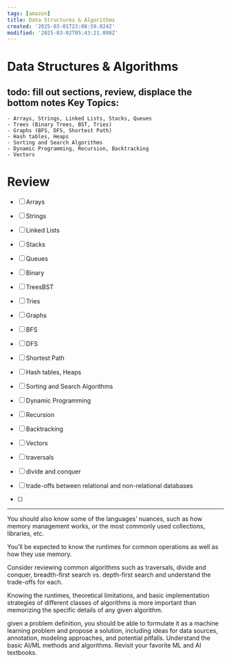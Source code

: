 ```yaml
---
tags: [amazon]
title: Data Structures & Algorithms
created: '2025-03-01T23:08:59.024Z'
modified: '2025-03-02T05:43:21.098Z'
---
```


# **Data Structures & Algorithms**
**todo:** 
fill out sections, review, displace the bottom notes
 Key Topics:
-
	- Arrays, Strings, Linked Lists, Stacks, Queues
	- Trees (Binary Trees, BST, Tries)
	- Graphs (BFS, DFS, Shortest Path)
	- Hash tables, Heaps
	- Sorting and Search Algorithms 
	- Dynamic Programming, Recursion, Backtracking
	- Vectors


# Review
- [ ] Arrays

- [ ] Strings

- [ ] Linked Lists

- [ ] Stacks

- [ ] Queues

- [ ] Binary 

- [ ] TreesBST

- [ ] Tries

- [ ] Graphs 

- [ ] BFS

- [ ] DFS

- [ ] Shortest Path

- [ ] Hash tables, Heaps

- [ ] Sorting and Search Algorithms 

- [ ] Dynamic Programming

- [ ] Recursion

- [ ] Backtracking

- [ ] Vectors

- [ ] traversals

- [ ] divide and conquer

 - [ ] trade-offs between relational and non-relational databases
 

- [ ] 

------

You should also know some of the languages’ nuances, such as how memory management works, or the most commonly used collections, libraries, etc.

You’ll be expected to know the runtimes for common operations as well as how they use memory.

Consider reviewing common algorithms such as traversals, divide and conquer, breadth-first search vs. depth-first search and understand the trade-offs for each.

Knowing the runtimes, theoretical limitations, and basic implementation strategies of different classes of algorithms is more important than memorizing the specific details of any given algorithm.




given a problem definition, you should be able to formulate it as a machine learning problem and propose a solution, including ideas for data sources, annotation, modeling approaches, and potential pitfalls. Understand the basic AI/ML methods and algorithms. Revisit your favorite ML and AI textbooks.

